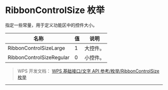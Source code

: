 # RibbonControlSize 枚举

指定一些常量，用于定义功能区中的控件大小。

| 名称                     | 值  | 说明     |
|--------------------------|-----|----------|
| RibbonControlSizeLarge   | 1   | 大控件。 |
| RibbonControlSizeRegular | 0   | 小控件。 |

> WPS 开发文档： [WPS 基础接口/文字 API 参考/枚举/RibbonControlSize 枚举](https://qn.cache.wpscdn.cn/encs/doc/office_v19/topics/WPS%20%E5%9F%BA%E7%A1%80%E6%8E%A5%E5%8F%A3/%E6%96%87%E5%AD%97%20API%20%E5%8F%82%E8%80%83/%E6%9E%9A%E4%B8%BE/RibbonControlSize%20%E6%9E%9A%E4%B8%BE.html)

------------------------------------------------------------------------
